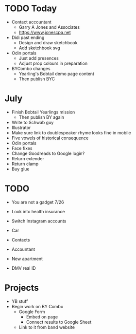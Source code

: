# TODO Today
* Contact accountant
    * Garry A Jones and Associates
    * https://www.jonescpa.net
* Didi past ending
    * Design and draw sketchbook
    * Add sketchbook svg
* Odin portals
    * Just add presences
    * Adjust prop colours in preparation
* BYCombo changes
    * Yearling's Bobtail demo page content
    * Then publish BYC

# July
* Finish Bobtail Yearlings mission
    * Then publish BY again
* Write to Schwab guy
* Illustrator
* Make sure link to doublespeaker rhyme looks fine in mobile
* Five vowels of historical consequence
* Odin portals
* Face fixes
* Change Goodreads to Google login?
* Return extender
* Return clamp
* Buy glue

# TODO
* You are not a gadget 7/26
* Look into health insurance
* Switch Instagram accounts

* Car
* Contacts
* Accountant
* New apartment
* DMV real ID

# Projects
* YB stuff
* Begin work on BY Combo
    * Google Form
        * Embed on page
        * Connect results to Google Sheet
    * Link to it from band website
